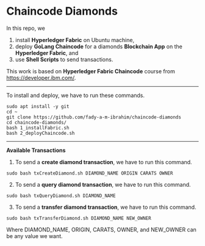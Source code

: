 # Chaincode Diamonds

In this repo, we 
1) install **Hyperledger Fabric** on Ubuntu machine, 
2) deploy **GoLang Chaincode** for a diamonds **Blockchain App** on the **Hyperledger Fabric**, and 
3) use **Shell Scripts** to send transactions. 

This work is based on **Hyperledger Fabric Chaincode** course from https://developer.ibm.com/.

---

To install and deploy, we have to run these commands.
```
sudo apt install -y git
cd ~
git clone https://github.com/fady-a-m-ibrahim/chaincode-diamonds
cd chaincode-diamonds/
bash 1_installFabric.sh
bash 2_deployChaincode.sh 
```

---
**Available Transactions**

1. To send a **create diamond transaction**, we have to run this command.
```
sudo bash txCreateDiamond.sh DIAMOND_NAME ORIGIN CARATS OWNER 
```

2. To send a **query diamond transaction**, we have to run this command.
```
sudo bash txQueryDiamond.sh DIAMOND_NAME
```

3. To send a **transfer diamond transaction**, we have to run this command.
```
sudo bash txTransferDiamond.sh DIAMOND_NAME NEW_OWNER
```

Where DIAMOND_NAME, ORIGIN, CARATS, OWNER, and NEW_OWNER can be any value we want.
